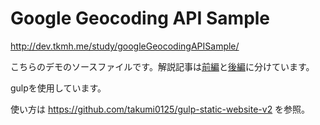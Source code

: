 # Google Geocoding API Sample

<a href="http://dev.tkmh.me/study/panoramicBall/" target="_blank">http://dev.tkmh.me/study/googleGeocodingAPISample/</a>

こちらのデモのソースファイルです。解説記事は<a href="http://dev.tkmh.me/2015/09/13/203" target="_blank">前編</a>と<a href="http://dev.tkmh.me/2015/09/15/237" target="_blank">後編</a>に分けています。

gulpを使用しています。

使い方は
<a href="https://github.com/takumi0125/gulp-static-website-v2" target="_blank">https://github.com/takumi0125/gulp-static-website-v2</a>
を参照。
